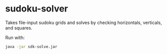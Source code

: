 # sudoku-solver
Takes file-input sudoku grids and solves by checking horizontals, verticals, and squares.

Run with:
```bash
java -jar sdk-solve.jar
```
